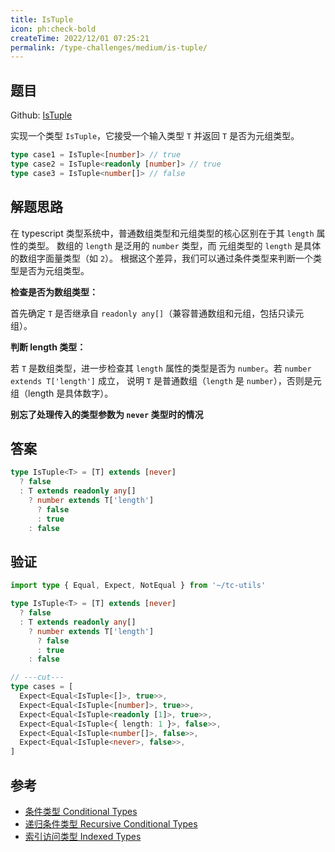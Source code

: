 ```yaml
---
title: IsTuple
icon: ph:check-bold
createTime: 2022/12/01 07:25:21
permalink: /type-challenges/medium/is-tuple/
---
```


## 题目

Github: [IsTuple](https://github.com/type-challenges/type-challenges/blob/main/questions/04484-medium-istuple/README.md)

实现一个类型 `IsTuple`，它接受一个输入类型 `T` 并返回 `T` 是否为元组类型。

```ts
type case1 = IsTuple<[number]> // true
type case2 = IsTuple<readonly [number]> // true
type case3 = IsTuple<number[]> // false
```

## 解题思路

在 typescript 类型系统中，普通数组类型和元组类型的核心区别在于其 `length` 属性的类型。
数组的 `length` 是泛用的 `number` 类型，而 元组类型的 `length` 是具体的数组字面量类型（如 `2`）。
根据这个差异，我们可以通过条件类型来判断一个类型是否为元组类型。

**检查是否为数组类型：**

首先确定 `T` 是否继承自 `readonly any[]`（兼容普通数组和元组，包括只读元组）。

**判断 length 类型：**

若 `T` 是数组类型，进一步检查其 `length` 属性的类型是否为 `number`。若 `number extends T['length']` 成立，
说明 `T` 是普通数组（`length` 是 `number`），否则是元组（length 是具体数字）。

**别忘了处理传入的类型参数为 `never` 类型时的情况**

## 答案

```ts
type IsTuple<T> = [T] extends [never]
  ? false
  : T extends readonly any[]
    ? number extends T['length']
      ? false
      : true
    : false
```

## 验证

```ts twoslash
import type { Equal, Expect, NotEqual } from '~/tc-utils'

type IsTuple<T> = [T] extends [never]
  ? false
  : T extends readonly any[]
    ? number extends T['length']
      ? false
      : true
    : false

// ---cut---
type cases = [
  Expect<Equal<IsTuple<[]>, true>>,
  Expect<Equal<IsTuple<[number]>, true>>,
  Expect<Equal<IsTuple<readonly [1]>, true>>,
  Expect<Equal<IsTuple<{ length: 1 }>, false>>,
  Expect<Equal<IsTuple<number[]>, false>>,
  Expect<Equal<IsTuple<never>, false>>,
]
```

## 参考

- [条件类型 Conditional Types](https://www.typescriptlang.org/docs/handbook/2/conditional-types.html)
- [递归条件类型 Recursive Conditional Types](https://www.typescriptlang.org/docs/handbook/release-notes/typescript-4-1.html#recursive-conditional-types)
- [索引访问类型 Indexed Types](https://www.typescriptlang.org/docs/handbook/2/indexed-access-types.html)

